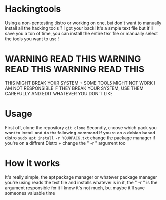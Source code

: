 # Hackingtools
Using a non-pentesting distro or working on one, but don't want to manually install all the hacking tools ? I got your back!
It's a simple text file but it'll save you a ton of time, you can install the entire text file or manually select the tools you want to use !

# WARNING READ THIS WARNING READ THIS WARNING READ THIS
THIS MIGHT BREAK YOUR SYSTEM + SOME TOOLS MIGHT NOT WORK
I AM NOT RESPONSIBLE IF THEY BREAK YOUR SYSTEM, USE THEM CAREFULLY AND EDIT WHATEVER YOU DON'T LIKE

# Usage

First off, clone the repository
``` git clone ``` 
Secondly, choose which pack you want to install and do the following command
If you're on a debian based distro
``` sudo apt install -r YOURPACK.txt ``` 
change the package manager if you're on a diffrent Distro + change the " -r " argument too

# How it works
It's really simple, the apt package manager or whatever package manager you're using reads the text file and installs whatever is in it, the " -r " is the argument responsible for it
I know it's not much, but maybe it'll save someones valuable time
